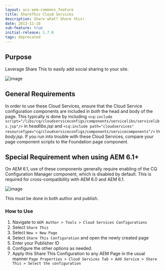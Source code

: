 ```yaml
---
layout: acs-aem-commons_feature
title: ShareThis Cloud Services
description: Share what? Share this!
date: 2013-11-10
sub-feature: true
initial-release: 1.7.0
tags: deprecated
---
```


## Purpose

Leverage Share This to easily add social sharing to your site.

![image](images/sharethis.png)


## General Requirements

In order to use these Cloud Services, ensure that the Cloud Service configuration components are included in *both* the head and body of the page. This typically is done by including `<cq:include script="/libs/cq/cloudserviceconfigs/components/servicelibs/servicelibs.jsp"/>` in _headlibs.jsp_ and `<cq:include path="cloudservices" resourceType="cq/cloudserviceconfigs/components/servicecomponents"/>` in _body.jsp_. If you run into trouble with these Cloud Services, compare your page component scripts to the Foundation page component.

## Special Requirement when using AEM 6.1+

On AEM 6.1, use of these components generally require enabling of the CQ Configuration Manager component, which is disabled by default. This is required for cross-compatibility with AEM 6.0 and AEM 6.1.

![image](images/enable-configuration-manager.png)

This must be done in both author and publish.


### How to Use

1. Navigate to `AEM Author > Tools > Cloud Services Configurations`
2. Select `Share This`
3. Select `New > New Page`
4. Select `Share This Configuration` and open the newly created page
5. Enter your Publisher ID
6. Configure the other options as needed.
7. Apply this Share This Configuration to any AEM Page in the usual manner
    `Page Properties > Cloud Services Tab > Add Service > Share This > Select the configuration`


